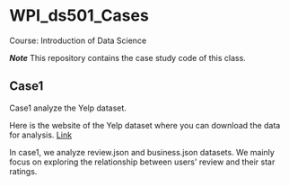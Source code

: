 # WPI_ds501_Cases

Course: Introduction of Data Science 

<b><i>Note</i></b> This repository contains the case study code of this class.

## Case1 

Case1 analyze the Yelp dataset. 

Here is the website of the Yelp dataset where you can download the data for analysis. [Link](https://www.yelp.com/dataset/challenge)

In case1, we analyze review.json and business.json datasets. We mainly focus on exploring the relationship between users' review and their star ratings.

